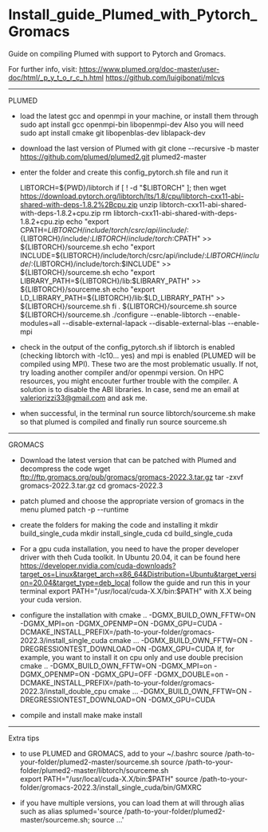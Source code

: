# Install_guide_Plumed_with_Pytorch_Gromacs

Guide on compiling Plumed with support to Pytorch and Gromacs.

For further info, visit:
	https://www.plumed.org/doc-master/user-doc/html/_p_y_t_o_r_c_h.html
	https://github.com/luigibonati/mlcvs
	
-----------------

PLUMED

- load the latest gcc and openmpi in your machine, or install them through
	sudo apt install gcc openmpi-bin libopenmpi-dev
Also you will need	
	sudo apt install cmake git libopenblas-dev liblapack-dev 

- download the last version of Plumed with
	git clone --recursive -b master https://github.com/plumed/plumed2.git plumed2-master

- enter the folder and create this config_pytorch.sh file and run it

	LIBTORCH=${PWD}/libtorch
	if [ ! -d "$LIBTORCH" ]; then
	  wget https://download.pytorch.org/libtorch/lts/1.8/cpu/libtorch-cxx11-abi-shared-with-deps-1.8.2%2Bcpu.zip
	  unzip libtorch-cxx11-abi-shared-with-deps-1.8.2+cpu.zip
	  rm libtorch-cxx11-abi-shared-with-deps-1.8.2+cpu.zip
	  echo "export CPATH=${LIBTORCH}/include/torch/csrc/api/include/:${LIBTORCH}/include/:${LIBTORCH}/include/torch:$CPATH" >> ${LIBTORCH}/sourceme.sh
	  echo "export INCLUDE=${LIBTORCH}/include/torch/csrc/api/include/:${LIBTORCH}/include/:${LIBTORCH}/include/torch:$INCLUDE" >> ${LIBTORCH}/sourceme.sh
	  echo "export LIBRARY_PATH=${LIBTORCH}/lib:$LIBRARY_PATH" >> ${LIBTORCH}/sourceme.sh
	  echo "export LD_LIBRARY_PATH=${LIBTORCH}/lib:$LD_LIBRARY_PATH" >> ${LIBTORCH}/sourceme.sh
	fi
	. ${LIBTORCH}/sourceme.sh
	source ${LIBTORCH}/sourceme.sh
	./configure --enable-libtorch --enable-modules=all --disable-external-lapack --disable-external-blas --enable-mpi

- check in the output of the config_pytorch.sh if libtorch is enabled (checking libtorch with -lc10... yes) and mpi is enabled (PLUMED will be compiled using MPI). These two are the most problematic usually.
If not, try loading another compiler and/or openmpi version. 
On HPC resources, you might encouter further trouble with the compiler. A solution is to disable the ABI libraries.
In case, send me an email at valeriorizzi33@gmail.com and ask me. 

- when successful, in the terminal run
	source libtorch/sourceme.sh
	make
so that plumed is compiled and finally run
	source sourceme.sh
	
-----------------

GROMACS

- Download the latest version that can be patched with Plumed and decompress the code
	wget ftp://ftp.gromacs.org/pub/gromacs/gromacs-2022.3.tar.gz
	tar -zxvf gromacs-2022.3.tar.gz
	cd gromacs-2022.3

- patch plumed and choose the appropriate version of gromacs in the menu
	plumed patch -p --runtime

- create the folders for making the code and installing it
	mkdir build_single_cuda
	mkdir install_single_cuda
	cd build_single_cuda

- For a gpu cuda installation, you need to have the proper developer driver with theh Cuda toolkit.
In Ubuntu 20.04, it can be found here
	https://developer.nvidia.com/cuda-downloads?target_os=Linux&target_arch=x86_64&Distribution=Ubuntu&target_version=20.04&target_type=deb_local
follow the guide and run this in your terminal
	export PATH="/usr/local/cuda-X.X/bin:$PATH"
with X.X being your cuda version.

- configure the installation with 
	cmake .. -DGMX_BUILD_OWN_FFTW=ON -DGMX_MPI=on -DGMX_OPENMP=ON -DGMX_GPU=CUDA -DCMAKE_INSTALL_PREFIX=/path-to-your-folder/gromacs-2022.3/install_single_cuda cmake … -DGMX_BUILD_OWN_FFTW=ON -DREGRESSIONTEST_DOWNLOAD=ON -DGMX_GPU=CUDA
If, for example, you want to install it on cpu only and use double precision
	cmake .. -DGMX_BUILD_OWN_FFTW=ON -DGMX_MPI=on -DGMX_OPENMP=ON -DGMX_GPU=OFF -DGMX_DOUBLE=on -DCMAKE_INSTALL_PREFIX=/path-to-your-folder/gromacs-2022.3/install_double_cpu cmake … -DGMX_BUILD_OWN_FFTW=ON -DREGRESSIONTEST_DOWNLOAD=ON -DGMX_GPU=CUDA


- compile and install
	make
	make install

-----------------

Extra tips

- to use PLUMED and GROMACS, add to your ~/.bashrc
	source /path-to-your-folder/plumed2-master/sourceme.sh
	source /path-to-your-folder/plumed2-master/libtorch/sourceme.sh    
	export PATH="/usr/local/cuda-X.X/bin:$PATH"
	source /path-to-your-folder/gromacs-2022.3/install_single_cuda/bin/GMXRC  

- if you have multiple versions, you can load them at will through alias such as
	alias splumed='source /path-to-your-folder/plumed2-master/sourceme.sh; source ...'
